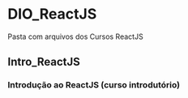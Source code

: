 # DIO_ReactJS
Pasta com arquivos dos Cursos ReactJS

## Intro_ReactJS
### Introdução ao ReactJS (curso introdutório)

